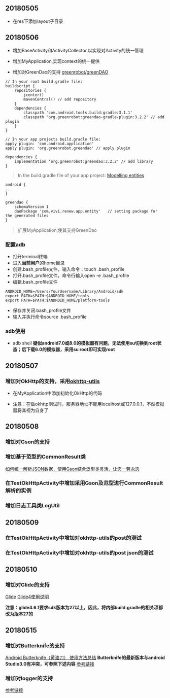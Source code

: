 ## 20180505
+ 在res下添加layout子目录

## 20180506
+ 增加BaseActivity和ActivityCollector,以实现对Activity的统一管理
+ 增加MyApplication,实现context的统一提供

+ 增加对GreenDao的支持
[greenrobot/greenDAO](https://github.com/greenrobot/greenDAO#add-greendao-to-your-project)
```
// In your root build.gradle file:
buildscript {
    repositories {
        jcenter()
        mavenCentral() // add repository
    }
    dependencies {
        classpath 'com.android.tools.build:gradle:3.1.1'
        classpath 'org.greenrobot:greendao-gradle-plugin:3.2.2' // add plugin
    }
}

// In your app projects build.gradle file:
apply plugin: 'com.android.application'
apply plugin: 'org.greenrobot.greendao' // apply plugin

dependencies {
    implementation 'org.greenrobot:greendao:3.2.2' // add library
}
```

> In the build.gradle file of your app project:
[Modelling entities](http://greenrobot.org/greendao/documentation/modelling-entities/)
```
android {
...
}

greendao {
    schemaVersion 1
    daoPackage 'com.vivi.renew.app.entity'   // setting package for the generated files
}
```

> 扩展MyApplication,使其支持GreenDao

### 配置adb
+ 打开terminal终端
+ 进入**当前用户**的home目录
+ 创建.bash_profile文件，输入命令：touch .bash_profile
+ 打开.bash_profile文件，命令行输入open -e .bash_profile
+ 编辑.bash_profile文件

```
ANDROID_HOME=/Users/YourUsername/Library/Android/sdk
export PATH=$PATH:$ANDROID_HOME/tools
export PATH=$PATH:$ANDROID_HOME/platform-tools
```

+ 保存并关闭.bash_profile文件
+ 输入并执行命令source .bash_profile

### adb使用

+ adb shell
**疑似android7.0或8.0的模拟器有问题，无法使用su切换到root状态；后下载6.0的模拟器，采用su root即可实现root**

## 20180507

### 增加对OkHttp的支持，采用[okhttp-utils](https://github.com/hongyangAndroid/okhttputils)
+ 在MyApplication中添加初始化OkHttp的代码

+ 注意：在做okhttp测试时，服务器地址不能用localhost或127.0.0.1，不然模拟器将其视为自身了

## 20180508

### 增加对Gson的支持

### 增加基于范型的CommonResult类
[如何统一解析JSON数据，使用Gson结合泛型类灵活，让您一劳永逸](https://blog.csdn.net/liu_guizhou/article/details/53366063)

### 在TestOkHttpActivity中增加采用Gson及范型进行CommonResult解析的实例

### 增加日志工具类LogUtil

## 20180509

### 在TestOkHttpActivity中增加对okhttp-utils的post的测试

### 在TestOkHttpActivity中增加对okhttp-utils的post json的测试

## 20180510

### 增加对Glide的支持
[Glide](https://github.com/bumptech/glide)
[Glide4使用说明](https://blog.csdn.net/u013320868/article/details/78839875)

**注意：glide4.6.1要求sdk版本为27以上，因此，将内部build.gradle的相关项都改为版本27的**

## 20180515

### 增加对Butterknife的支持
[Android Butterknife（黄油刀） 使用方法总结](https://blog.csdn.net/donkor_/article/details/77879630)
**Butterknife的最新版本与android Studio3.0有冲突，可参照下述内容**
[参考链接](https://blog.csdn.net/p576518762/article/details/78356137)

### 增加对logger的支持
[参考链接](https://github.com/orhanobut/logger)

